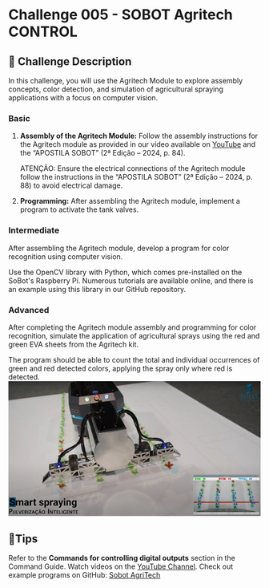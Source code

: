 # Challenge 005 - SOBOT Agritech CONTROL
## 🎯 Challenge Description
In this challenge, you will use the Agritech Module to explore assembly concepts, color detection, and simulation of agricultural spraying applications with a focus on computer vision.

### Basic
1. **Assembly of the Agritech Module:**
    Follow the assembly instructions for the Agritech module as provided in our video available on [YouTube](https://www.youtube.com/watch?v=kt1ajyvTT6U&list=PLJpodHj3AF0-VNTDBlsqiOu7pw9HkQsv-&index=5) and the “APOSTILA SOBOT” (2ª Edição – 2024, p. 84).

    ATENÇÃO: Ensure the electrical connections of the Agritech module follow the instructions in the “APOSTILA SOBOT” (2ª Edição – 2024, p. 88) to avoid electrical damage.

2. **Programming:**
After assembling the Agritech module, implement a program to activate the tank valves.

### Intermediate
After assembling the Agritech module, develop a program for color recognition using computer vision.

Use the OpenCV library with Python, which comes pre-installed on the SoBot's Raspberry Pi. Numerous tutorials are available online, and there is an example using this library in our GitHub repository.

### Advanced
After completing the Agritech module assembly and programming for color recognition, simulate the application of agricultural sprays using the red and green EVA sheets from the Agritech kit.

The program should be able to count the total and individual occurrences of green and red detected colors, applying the spray only where red is detected.
![Sobot Agri Tech](./imgs/challenge_005_sobot_agritech.png)

## 🌟Tips
Refer to the **Commands for controlling digital outputs** section in the Command Guide.
Watch videos on the [YouTube Channel](https://www.youtube.com/@solistecnologia/videos).
Check out example programs on GitHub: [Sobot AgriTech](https://github.com/SolisTecnologia/SoBot-Agri-Tech)